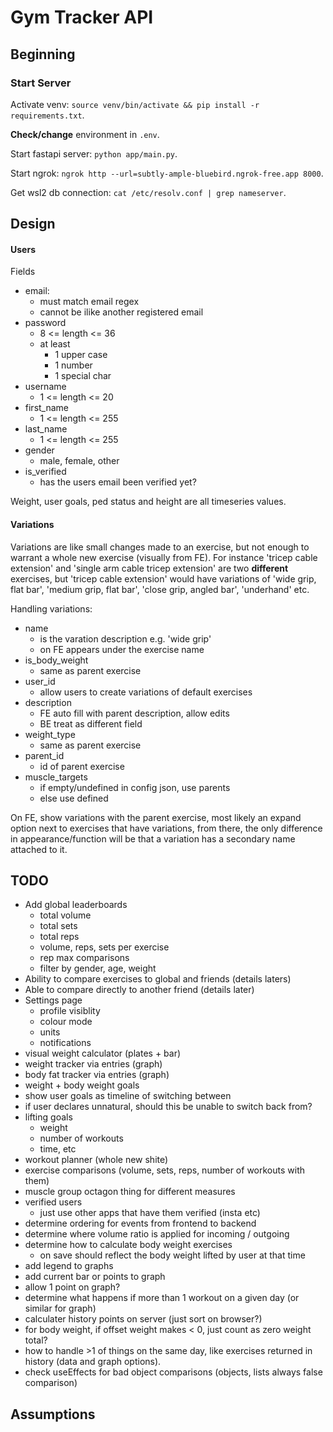 # Gym Tracker API

## Beginning

### Start Server

Activate venv: `source venv/bin/activate && pip install -r requirements.txt`.

**Check/change** environment in `.env`.

Start fastapi server: `python app/main.py`.

Start ngrok: `ngrok http --url=subtly-ample-bluebird.ngrok-free.app 8000`.

Get wsl2 db connection: `cat /etc/resolv.conf | grep nameserver`.

## Design

#### Users

Fields
- email:
    - must match email regex
    - cannot be ilike another registered email
- password
    - 8 <= length <= 36
    - at least 
        - 1 upper case
        - 1 number
        - 1 special char
- username
    - 1 <= length <= 20
- first_name
    - 1 <= length <= 255
- last_name
    - 1 <= length <= 255
- gender
    - male, female, other
- is_verified
    - has the users email been verified yet?

Weight, user goals, ped status and height are all timeseries values.

#### Variations

Variations are like small changes made to an exercise, but not enough to warrant a whole new exercise (visually from FE). For instance 'tricep cable extension' and 'single arm cable tricep extension' are two **different** exercises, but 'tricep cable extension' would have variations of 'wide grip, flat bar', 'medium grip, flat bar', 'close grip, angled bar', 'underhand' etc.

Handling variations:
- name
    - is the varation description e.g. 'wide grip'
    - on FE appears under the exercise name
- is_body_weight
    - same as parent exercise
- user_id
    - allow users to create variations of default exercises
- description
    - FE auto fill with parent description, allow edits
    - BE treat as different field
- weight_type
    - same as parent exercise
- parent_id
    - id of parent exercise
- muscle_targets
    - if empty/undefined in config json, use parents
    - else use defined

On FE, show variations with the parent exercise, most likely an expand option next to exercises that have variations, from there, the only difference in appearance/function will be that a variation has a secondary name attached to it.

## TODO

- Add global leaderboards
    - total volume
    - total sets
    - total reps
    - volume, reps, sets per exercise
    - rep max comparisons
    - filter by gender, age, weight
- Ability to compare exercises to global and friends (details laters)
- Able to compare directly to another friend (details later)
- Settings page
    - profile visiblity
    - colour mode
    - units
    - notifications
- visual weight calculator (plates + bar)
- weight tracker via entries (graph)
- body fat tracker via entries (graph)
- weight + body weight goals
- show user goals as timeline of switching between
- if user declares unnatural, should this be unable to switch back from?
- lifting goals
    - weight
    - number of workouts
    - time, etc
- workout planner (whole new shite)
- exercise comparisons (volume, sets, reps, number of workouts with them)
- muscle group octagon thing for different measures
- verified users
    - just use other apps that have them verified (insta etc)
- determine ordering for events from frontend to backend
- determine where volume ratio is applied for incoming / outgoing
- determine how to calculate body weight exercises
    - on save should reflect the body weight lifted by user at that time
- add legend to graphs
- add current bar or points to graph
- allow 1 point on graph?
- determine what happens if more than 1 workout on a given day (or similar for graph)
- calculater history points on server (just sort on browser?)
- for body weight, if offset weight makes < 0, just count as zero weight total?
- how to handle >1 of things on the same day, like exercises returned in history (data and graph options).
- check useEffects for bad object comparisons (objects, lists always false comparison)
    
## Assumptions